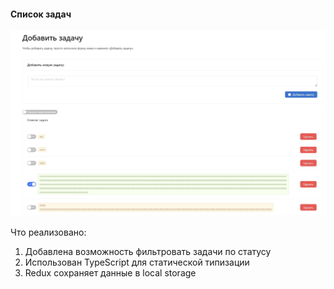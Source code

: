 <h4>Список задач</h5>
<p align="center">
<img src="https://github.com/gfR616/todo-list/blob/main/public/Screenshot_2.jpg" width=1000 />
</p>

<p>Что реализовано:

1) Добавлена возможность фильтровать задачи по статусу
2) Использован TypeScript для статической типизации
3) Redux сохраняет данные в local storage</p>
